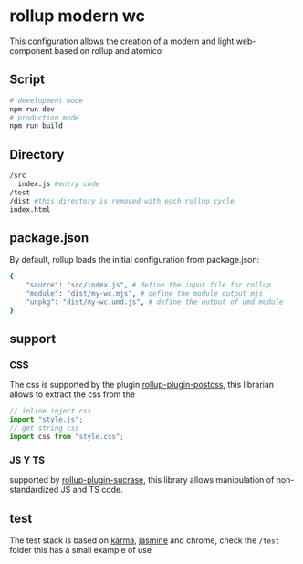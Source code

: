 # rollup modern wc

This configuration allows the creation of a modern and light web-component based on rollup and atomico

## Script

```bash
# development mode
npm run dev
# production mode
npm run build
```

## Directory

```bash
/src
  index.js #entry code
/test
/dist #this directory is removed with each rollup cycle
index.html
```

## package.json

By default, rollup loads the initial configuration from package.json:

```bash
{
	"source": "src/index.js", # define the input file for rollup
	"module": "dist/my-wc.mjs", # define the module output mjs
	"unpkg": "dist/my-wc.umd.js", # define the output of umd module
}
```

## support

### CSS

The css is supported by the plugin [rollup-plugin-postcss](https://github.com/egoist/rollup-plugin-postcss), this librarian allows to extract the css from the

```js
// inline inject css
import "style.js";
// get string css
import css from "style.css";
```

### JS Y TS

supported by [rollup-plugin-sucrase](https://github.com/rollup/rollup-plugin-sucrase), this library allows manipulation of non-standardized JS and TS code.

## test

The test stack is based on [karma](https://karma-runner.github.io/latest/index.html), [jasmine](https://jasmine.github.io/) and chrome, check the `/test` folder this has a small example of use
